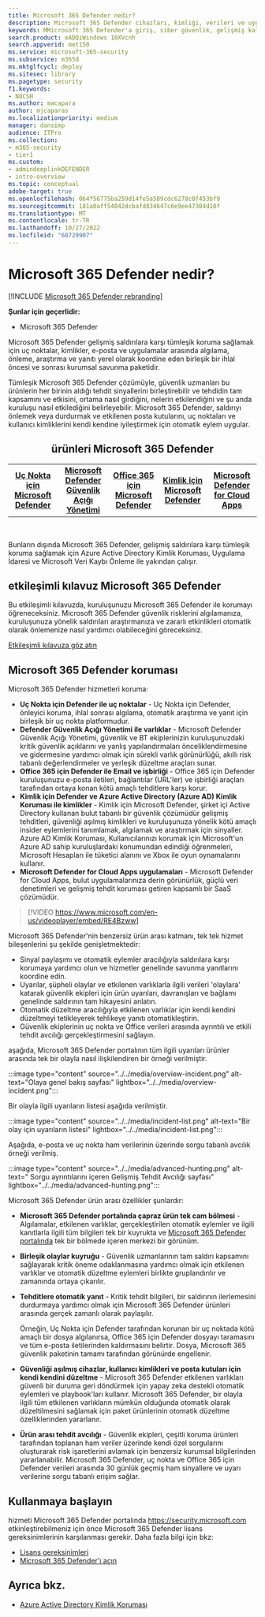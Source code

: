 ```yaml
---
title: Microsoft 365 Defender nedir?
description: Microsoft 365 Defender cihazları, kimliği, verileri ve uygulamaları korumak için tasarlanmış eşgüdümlü bir tehdit koruması çözümüdür
keywords: MMicrosoft 365 Defender'a giriş, siber güvenlik, gelişmiş kalıcı tehdit, kurumsal güvenlik, cihazlar, cihaz, kimlik, kullanıcılar, veriler, uygulamalar, olaylar, otomatik araştırma ve düzeltme, gelişmiş avcılık
search.product: eADQiWindows 10XVcnh
search.appverid: met150
ms.service: microsoft-365-security
ms.subservice: m365d
ms.mktglfcycl: deploy
ms.sitesec: library
ms.pagetype: security
f1.keywords:
- NOCSH
ms.author: macapara
author: mjcaparas
ms.localizationpriority: medium
manager: dansimp
audience: ITPro
ms.collection:
- m365-security
- tier1
ms.custom:
- admindeeplinkDEFENDER
- intro-overview
ms.topic: conceptual
adobe-target: true
ms.openlocfilehash: 064f56775ba259d14fe5a589cdc6278c0f453bf9
ms.sourcegitcommit: 181a0aff54842dcbafd834647c6e9ee47304d10f
ms.translationtype: MT
ms.contentlocale: tr-TR
ms.lasthandoff: 10/27/2022
ms.locfileid: "68729907"
---
```

# <a name="what-is-microsoft-365-defender"></a>Microsoft 365 Defender nedir?

[!INCLUDE [Microsoft 365 Defender rebranding](../includes/microsoft-defender.md)]


**Şunlar için geçerlidir:**
- Microsoft 365 Defender

Microsoft 365 Defender gelişmiş saldırılara karşı tümleşik koruma sağlamak için uç noktalar, kimlikler, e-posta ve uygulamalar arasında algılama, önleme, araştırma ve yanıtı yerel olarak koordine eden birleşik bir ihlal öncesi ve sonrası kurumsal savunma paketidir.

Tümleşik Microsoft 365 Defender çözümüyle, güvenlik uzmanları bu ürünlerin her birinin aldığı tehdit sinyallerini birleştirebilir ve tehdidin tam kapsamını ve etkisini, ortama nasıl girdiğini, nelerin etkilendiğini ve şu anda kuruluşu nasıl etkilediğini belirleyebilir. Microsoft 365 Defender, saldırıyı önlemek veya durdurmak ve etkilenen posta kutularını, uç noktaları ve kullanıcı kimliklerini kendi kendine iyileştirmek için otomatik eylem uygular.

<center><h2>ürünleri Microsoft 365 Defender</center></h2>
<table><tr><td><center><b><a href="/microsoft-365/security/defender-endpoint/microsoft-defender-endpoint"><b>Uç Nokta için Microsoft Defender</b></center></a></td>
<td><center><b><a href="/microsoft-365/security/defender-vulnerability-management/defender-vulnerability-management"><b>Microsoft Defender Güvenlik Açığı Yönetimi</b></center></a></td>
<td><center><b><a href="/microsoft-365/security/office-365-security/overview"><b>Office 365 için Microsoft Defender</b></center></a></td>
<td><center><b><a href="/defender-for-identity/"><b>Kimlik için Microsoft Defender</b></a></center></td>
<td><center><b><a href="/cloud-app-security/"><b>Microsoft Defender for Cloud Apps</b></a></center></td>
</tr>
</table>
<br>

Bunların dışında Microsoft 365 Defender, gelişmiş saldırılara karşı tümleşik koruma sağlamak için Azure Active Directory Kimlik Koruması, Uygulama İdaresi ve Microsoft Veri Kaybı Önleme ile yakından çalışır. 

## <a name="microsoft-365-defender-interactive-guide"></a>etkileşimli kılavuz Microsoft 365 Defender

Bu etkileşimli kılavuzda, kuruluşunuzu Microsoft 365 Defender ile korumayı öğreneceksiniz. Microsoft 365 Defender güvenlik risklerini algılamanıza, kuruluşunuza yönelik saldırıları araştırmanıza ve zararlı etkinlikleri otomatik olarak önlemenize nasıl yardımcı olabileceğini göreceksiniz.

[Etkileşimli kılavuza göz atın](https://aka.ms/M365Defender-InteractiveGuide)

## <a name="microsoft-365-defender-protection"></a>Microsoft 365 Defender koruması

Microsoft 365 Defender hizmetleri koruma:

- **Uç Nokta için Defender ile uç noktalar** - Uç Nokta için Defender, önleyici koruma, ihlal sonrası algılama, otomatik araştırma ve yanıt için birleşik bir uç nokta platformudur.
- **Defender Güvenlik Açığı Yönetimi ile varlıklar** - Microsoft Defender Güvenlik Açığı Yönetimi, güvenlik ve BT ekiplerinizin kuruluşunuzdaki kritik güvenlik açıklarını ve yanlış yapılandırmaları önceliklendirmesine ve gidermesine yardımcı olmak için sürekli varlık görünürlüğü, akıllı risk tabanlı değerlendirmeler ve yerleşik düzeltme araçları sunar.
- **Office 365 için Defender ile Email ve işbirliği** - Office 365 için Defender kuruluşunuzu e-posta iletileri, bağlantılar (URL'ler) ve işbirliği araçları tarafından ortaya konan kötü amaçlı tehditlere karşı korur.
- **Kimlik için Defender ve Azure Active Directory (Azure AD) Kimlik Koruması ile kimlikler** - Kimlik için Microsoft Defender, şirket içi Active Directory kullanan bulut tabanlı bir güvenlik çözümüdür  gelişmiş tehditleri, güvenliği aşılmış kimlikleri ve kuruluşunuza yönelik kötü amaçlı insider eylemlerini tanımlamak, algılamak ve araştırmak için sinyaller. Azure AD Kimlik Koruması, Kullanıcılarınızı korumak için Microsoft'un Azure AD sahip kuruluşlardaki konumundan edindiği öğrenmeleri, Microsoft Hesapları ile tüketici alanını ve Xbox ile oyun oynamalarını kullanır.
- **Microsoft Defender for Cloud Apps uygulamaları** - Microsoft Defender for Cloud Apps, bulut uygulamalarınıza derin görünürlük, güçlü veri denetimleri ve gelişmiş tehdit koruması getiren kapsamlı bir SaaS çözümüdür.

>[!VIDEO https://www.microsoft.com/en-us/videoplayer/embed/RE4Bzww]

Microsoft 365 Defender'nin benzersiz ürün arası katmanı, tek tek hizmet bileşenlerini şu şekilde genişletmektedir:

- Sinyal paylaşımı ve otomatik eylemler aracılığıyla saldırılara karşı korumaya yardımcı olun ve hizmetler genelinde savunma yanıtlarını koordine edin.
- Uyarılar, şüpheli olaylar ve etkilenen varlıklarla ilgili verileri 'olaylara' katarak güvenlik ekipleri için ürün uyarıları, davranışları ve bağlamı genelinde saldırının tam hikayesini anlatın.
- Otomatik düzeltme aracılığıyla etkilenen varlıklar için kendi kendini düzeltmeyi tetikleyerek tehlikeye yanıtı otomatikleştirin.
- Güvenlik ekiplerinin uç nokta ve Office verileri arasında ayrıntılı ve etkili tehdit avcılığı gerçekleştirmesini sağlayın.

aşağıda, Microsoft 365 Defender portalının tüm ilgili uyarıları ürünler arasında tek bir olayla nasıl ilişkilendiren bir örneği verilmiştir.

:::image type="content" source="../../media/overview-incident.png" alt-text="Olaya genel bakış sayfası" lightbox="../../media/overview-incident.png":::

Bir olayla ilgili uyarıların listesi aşağıda verilmiştir.

:::image type="content" source="../../media/incident-list.png" alt-text="Bir olay için uyarıların listesi" lightbox="../../media/incident-list.png":::

Aşağıda, e-posta ve uç nokta ham verilerinin üzerinde sorgu tabanlı avcılık örneği verilmiş.

:::image type="content" source="../../media/advanced-hunting.png" alt-text=" Sorgu ayrıntılarını içeren Gelişmiş Tehdit Avcılığı sayfası" lightbox="../../media/advanced-hunting.png":::

Microsoft 365 Defender ürün arası özellikler şunlardır:

- **Microsoft 365 Defender portalında çapraz ürün tek cam bölmesi** - Algılamalar, etkilenen varlıklar, gerçekleştirilen otomatik eylemler ve ilgili kanıtlarla ilgili tüm bilgileri tek bir kuyrukta ve <a href="https://go.microsoft.com/fwlink/p/?linkid=2077139" target="_blank">Microsoft 365 Defender portalında</a> tek bir bölmede içeren merkezi bir görünüm. 
- **Birleşik olaylar kuyruğu** - Güvenlik uzmanlarının tam saldırı kapsamını sağlayarak kritik öneme odaklanmasına yardımcı olmak için etkilenen varlıklar ve otomatik düzeltme eylemleri birlikte gruplandırılır ve zamanında ortaya çıkarılır. 
- **Tehditlere otomatik yanıt** - Kritik tehdit bilgileri, bir saldırının ilerlemesini durdurmaya yardımcı olmak için Microsoft 365 Defender ürünleri arasında gerçek zamanlı olarak paylaşılır. 

   Örneğin, Uç Nokta için Defender tarafından korunan bir uç noktada kötü amaçlı bir dosya algılanırsa, Office 365 için Defender dosyayı taramasını ve tüm e-posta iletilerinden kaldırmasını belirtir. Dosya, Microsoft 365 güvenlik paketinin tamamı tarafından görünürde engellenir.

- **Güvenliği aşılmış cihazlar, kullanıcı kimlikleri ve posta kutuları için kendi kendini düzeltme** - Microsoft 365 Defender etkilenen varlıkları güvenli bir duruma geri döndürmek için yapay zeka destekli otomatik eylemleri ve playbook'ları kullanır. Microsoft 365 Defender, bir olayla ilgili tüm etkilenen varlıkların mümkün olduğunda otomatik olarak düzeltilmesini sağlamak için paket ürünlerinin otomatik düzeltme özelliklerinden yararlanır.
- **Ürün arası tehdit avcılığı** - Güvenlik ekipleri, çeşitli koruma ürünleri tarafından toplanan ham veriler üzerinde kendi özel sorgularını oluşturarak risk işaretlerini avlamak için benzersiz kurumsal bilgilerinden yararlanabilir. Microsoft 365 Defender, uç nokta ve Office 365 için Defender verileri arasında 30 günlük geçmiş ham sinyallere ve uyarı verilerine sorgu tabanlı erişim sağlar.

## <a name="get-started"></a>Kullanmaya başlayın

hizmeti Microsoft 365 Defender portalında <a href="https://go.microsoft.com/fwlink/p/?linkid=2077139" target="_blank"><https://security.microsoft.com></a> etkinleştirebilmeniz için önce Microsoft 365 Defender lisans gereksinimlerinin karşılanması gerekir. Daha fazla bilgi için bkz:

- [Lisans gereksinimleri](prerequisites.md#licensing-requirements)
- [Microsoft 365 Defender’ı açın](m365d-enable.md)

## <a name="see-also"></a>Ayrıca bkz.

- [Azure Active Directory Kimlik Koruması](/azure/active-directory/identity-protection/overview-identity-protection)
